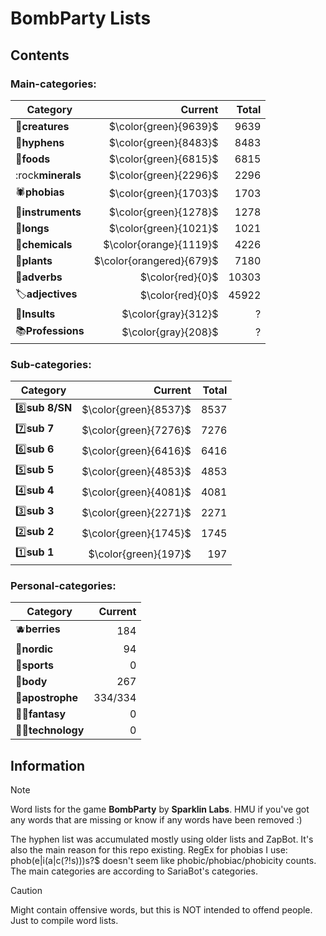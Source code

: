 # BombParty Lists

## Contents

### **Main-categories:**

| Category                |                    Current | Total |
| ----------------------- | -------------------------: | ----: |
| 🦋**creatures**   |    $\color{green}{9639}$ |  9639 |
| 🔗**hyphens**     |    $\color{green}{8483}$ |  8483 |
| 🍔**foods**       |    $\color{green}{6815}$ |  6815 |
| :rock**minerals** |    $\color{green}{2296}$ |  2296 |
| 🕷**phobias**     |    $\color{green}{1703}$ |  1703 |
| 🎸**instruments** |    $\color{green}{1278}$ |  1278 |
| 📏**longs**       |    $\color{green}{1021}$ |  1021 |
| 🧪**chemicals**   |   $\color{orange}{1119}$ |  4226 |
| 🌱**plants**      | $\color{orangered}{679}$ |  7180 |
| 🌠**adverbs**     |         $\color{red}{0}$ | 10303 |
| 🏷**adjectives**  |         $\color{red}{0}$ | 45922 |
| 💢**Insults**     |      $\color{gray}{312}$ |     ? |
| 📚**Professions** |      $\color{gray}{208}$ |     ? |

### **Sub-categories:**

| Category                |                 Current | Total |
| ----------------------- | ----------------------: | ----: |
| 8️⃣**sub 8/SN** | $\color{green}{8537}$ |  8537 |
| 7️⃣**sub 7**    | $\color{green}{7276}$ |  7276 |
| 6️⃣**sub 6**    | $\color{green}{6416}$ |  6416 |
| 5️⃣**sub 5**    | $\color{green}{4853}$ |  4853 |
| 4️⃣**sub 4**    | $\color{green}{4081}$ |  4081 |
| 3️⃣**sub 3**    | $\color{green}{2271}$ |  2271 |
| 2️⃣**sub 2**    | $\color{green}{1745}$ |  1745 |
| 1️⃣**sub 1**    |  $\color{green}{197}$ |   197 |

### **Personal-categories:**

| Category                       | Current |
| ------------------------------ | ------: |
| :blueberries:**berries** |     184 |
| 🚢**nordic**             |      94 |
| 🏈**sports**             |       0 |
| 🦵**body**               |     267 |
| 🔣**apostrophe**         | 334/334 |
| 🧙‍♂️**fantasy**      |       0 |
| 👩‍💻**technology**     |       0 |

## Information

> [!NOTE]
> Word lists for the game **BombParty** by **Sparklin Labs**.
> HMU if you've got any words that are missing or know if any words have been removed :)
>
> The hyphen list was accumulated mostly using older lists and ZapBot.
> It's also the main reason for this repo existing.
> RegEx for phobias I use: phob(e|i(a|c(?!s)))s?$ doesn't seem like phobic/phobiac/phobicity counts.
> The main categories are according to SariaBot's categories.

> [!CAUTION]
> Might contain offensive words, but this is NOT intended to offend people. Just to compile word lists.
